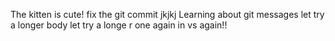 The kitten is cute! fix the git commit jkjkj
Learning about git messages
let try a longer body
let try a longe r one
again in vs again!!